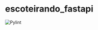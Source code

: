 # escoteirando_fastapi

![Pylint](https://github.com/guionardo/escoteirando_fastapi/workflows/Pylint/badge.svg)
